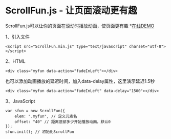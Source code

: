 # ScrollFun.js - 让页面滚动更有趣
ScrollFun.js可以让你的页面在滚动时播放动画，使页面更有趣   *[在线DEMO](http://scrollfun.cc)
  
1、引入文件  
  
```<script src="ScrollFun.min.js" type="text/javascript" charset="utf-8"></script>```  
  
2、HTML  
  
```<div class="myfun data-action="fadeInLeft"></div>```  
  
也可以添加动画播放的延迟时间，加入data-delay属性，这里演示延迟1.5秒 
  
```<div class="myfun data-action="fadeInLeft" data-delay="1500"></div>```  
  
3、JavaScript  
```
var sfun = new ScrollFun({  
    elem: ".myfun", // 定义元素名  
    offset: "40" // 距离底部多少开始播放动画，默认0  
});  
sfun.init(); // 初始化ScrollFun  
```
